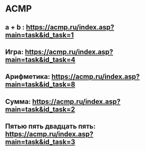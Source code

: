 # ACMP
## a + b : https://acmp.ru/index.asp?main=task&id_task=1
## Игра: https://acmp.ru/index.asp?main=task&id_task=4
## Арифметика: https://acmp.ru/index.asp?main=task&id_task=8
## Сумма: https://acmp.ru/index.asp?main=task&id_task=2
## Пятью пять двадцать пять: https://acmp.ru/index.asp?main=task&id_task=3
